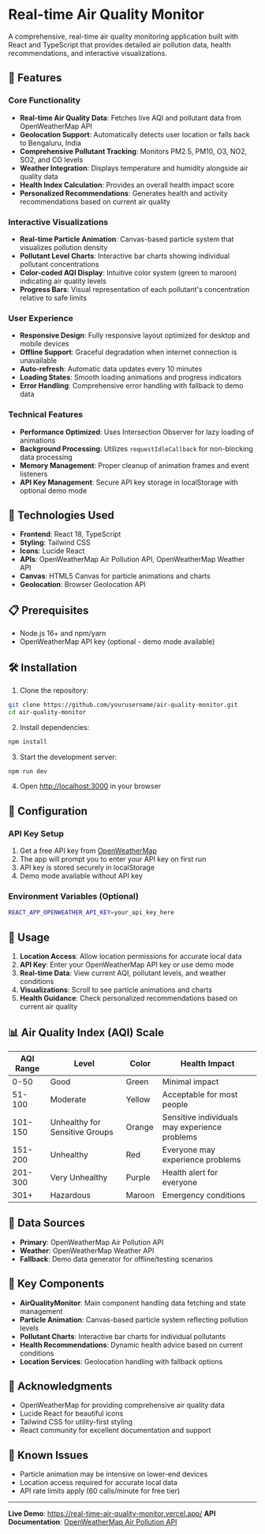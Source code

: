 # Real-time Air Quality Monitor

A comprehensive, real-time air quality monitoring application built with React and TypeScript that provides detailed air pollution data, health recommendations, and interactive visualizations.

## 🌟 Features

### Core Functionality
- **Real-time Air Quality Data**: Fetches live AQI and pollutant data from OpenWeatherMap API
- **Geolocation Support**: Automatically detects user location or falls back to Bengaluru, India
- **Comprehensive Pollutant Tracking**: Monitors PM2.5, PM10, O3, NO2, SO2, and CO levels
- **Weather Integration**: Displays temperature and humidity alongside air quality data
- **Health Index Calculation**: Provides an overall health impact score
- **Personalized Recommendations**: Generates health and activity recommendations based on current air quality

### Interactive Visualizations
- **Real-time Particle Animation**: Canvas-based particle system that visualizes pollution density
- **Pollutant Level Charts**: Interactive bar charts showing individual pollutant concentrations
- **Color-coded AQI Display**: Intuitive color system (green to maroon) indicating air quality levels
- **Progress Bars**: Visual representation of each pollutant's concentration relative to safe limits

### User Experience
- **Responsive Design**: Fully responsive layout optimized for desktop and mobile devices
- **Offline Support**: Graceful degradation when internet connection is unavailable
- **Auto-refresh**: Automatic data updates every 10 minutes
- **Loading States**: Smooth loading animations and progress indicators
- **Error Handling**: Comprehensive error handling with fallback to demo data

### Technical Features
- **Performance Optimized**: Uses Intersection Observer for lazy loading of animations
- **Background Processing**: Utilizes `requestIdleCallback` for non-blocking data processing
- **Memory Management**: Proper cleanup of animation frames and event listeners
- **API Key Management**: Secure API key storage in localStorage with optional demo mode

## 🚀 Technologies Used

- **Frontend**: React 18, TypeScript
- **Styling**: Tailwind CSS
- **Icons**: Lucide React
- **APIs**: OpenWeatherMap Air Pollution API, OpenWeatherMap Weather API
- **Canvas**: HTML5 Canvas for particle animations and charts
- **Geolocation**: Browser Geolocation API

## 📋 Prerequisites

- Node.js 16+ and npm/yarn
- OpenWeatherMap API key (optional - demo mode available)

## 🛠️ Installation

1. Clone the repository:
```bash
git clone https://github.com/yourusername/air-quality-monitor.git
cd air-quality-monitor
```

2. Install dependencies:
```bash
npm install
```

3. Start the development server:
```bash
npm run dev
```

4. Open [http://localhost:3000](http://localhost:3000) in your browser

## 🔧 Configuration

### API Key Setup
1. Get a free API key from [OpenWeatherMap](https://openweathermap.org/api)
2. The app will prompt you to enter your API key on first run
3. API key is stored securely in localStorage
4. Demo mode available without API key

### Environment Variables (Optional)
```bash
REACT_APP_OPENWEATHER_API_KEY=your_api_key_here
```

## 🎯 Usage

1. **Location Access**: Allow location permissions for accurate local data
2. **API Key**: Enter your OpenWeatherMap API key or use demo mode
3. **Real-time Data**: View current AQI, pollutant levels, and weather conditions
4. **Visualizations**: Scroll to see particle animations and charts
5. **Health Guidance**: Check personalized recommendations based on current air quality

## 📊 Air Quality Index (AQI) Scale

| AQI Range | Level | Color | Health Impact |
|-----------|-------|-------|---------------|
| 0-50 | Good | Green | Minimal impact |
| 51-100 | Moderate | Yellow | Acceptable for most people |
| 101-150 | Unhealthy for Sensitive Groups | Orange | Sensitive individuals may experience problems |
| 151-200 | Unhealthy | Red | Everyone may experience problems |
| 201-300 | Very Unhealthy | Purple | Health alert for everyone |
| 301+ | Hazardous | Maroon | Emergency conditions |

## 🔄 Data Sources

- **Primary**: OpenWeatherMap Air Pollution API
- **Weather**: OpenWeatherMap Weather API
- **Fallback**: Demo data generator for offline/testing scenarios

## 🎨 Key Components

- **AirQualityMonitor**: Main component handling data fetching and state management
- **Particle Animation**: Canvas-based particle system reflecting pollution levels
- **Pollutant Charts**: Interactive bar charts for individual pollutants
- **Health Recommendations**: Dynamic health advice based on current conditions
- **Location Services**: Geolocation handling with fallback options

## 🙏 Acknowledgments

- OpenWeatherMap for providing comprehensive air quality data
- Lucide React for beautiful icons
- Tailwind CSS for utility-first styling
- React community for excellent documentation and support

## 🐛 Known Issues

- Particle animation may be intensive on lower-end devices
- Location access required for accurate local data
- API rate limits apply (60 calls/minute for free tier)
---

**Live Demo**: https://real-time-air-quality-monitor.vercel.app/
**API Documentation**: [OpenWeatherMap Air Pollution API](https://openweathermap.org/api/air-pollution)
